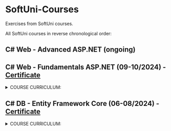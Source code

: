 # SoftUni-Courses
Exercises from SoftUni courses.

All SoftUni courses in reverse chronological order:
## C# Web - Advanced ASP.NET (ongoing)

## C# Web - Fundamentals ASP.NET (09-10/2024) - [Certificate](https://softuni.bg/certificates/details/228329/31231b7b)
<details>
  <summary>COURSE CURRICULUM:</summary>

  :white_check_mark: Internet Explained

  :white_check_mark: HTTP Protocol

  :white_check_mark: ASP.NET Core Introduction

  :white_check_mark: ASP.NET and Databases

  :white_check_mark: State Management & Asynchronous Processing

  :white_check_mark: ASP.NET Core Identity
</details>

## C# DB - Entity Framework Core (06-08/2024) - [Certificate](https://softuni.bg/certificates/details/221122/a9070d78)
<details>
  <summary>COURSE CURRICULUM:</summary>
  
  :white_check_mark: ORM Fundamentals
  
  :white_check_mark: Entity Framework Introduction

  :white_check_mark: Entity Relations

  :white_check_mark: LINQ

  :white_check_mark: Advanced Querying

  :white_check_mark: Migrations in Entity Framework Core

  :white_check_mark: JSON Processing

  :white_check_mark: XML Processing

  :white_check_mark: Entity Framework Core Essentials for ASP.NET

  :white_check_mark: Best Practices And Architecture

  :white_check_mark: NoSQL
<details>

## C# DB - MS SQL (05-06/2024) - [Certificate](https://softuni.bg/certificates/details/216747/4c422610)
<details>
  <summary>COURSE CURRICULUM:</summary>
  
  :white_check_mark: Databases Introduction
  
  :white_check_mark: CRUD

  :white_check_mark: Table Relations

  :white_check_mark: Built-in Functions

  :white_check_mark: Subqueries and Joins

  :white_check_mark: Indices and Data Aggregation

  :white_check_mark: Functions and Stored Procedures

  :white_check_mark: Triggers and Transactions
<details>

## JS Front-End (02-04/2024) - [Certificate](https://softuni.bg/certificates/details/212349/4de170c5)
<details>
  <summary>COURSE CURRICULUM:</summary>
  
  :white_check_mark: JS Syntax Fundamentals
  
  :white_check_mark: JS Arrays & Strings

  :white_check_mark: Functions and Statements

  :white_check_mark: Objects and Classes

  :white_check_mark: DOM Introduction

  :white_check_mark: DOM Manipulation and Events

  :white_check_mark: HTTP and REST

  :white_check_mark: Asynchronous Programming
<details>

## HTML & CSS (01-02/2024) - [Certificate](https://softuni.bg/certificates/details/205241/87dd0020)
<details>
  <summary>COURSE CURRICULUM:</summary>
  
  :white_check_mark: Introduction to HTML & CSS
  
  :white_check_mark: Typography in CSS

  :white_check_mark: Box Model & Position

  :white_check_mark: CSS Layout - Flexbox

  :white_check_mark: Responsive Web Design

  :white_check_mark: Form & Working with Forms
<details>

## C# OOP (10-12/2023) - [Certificate](https://softuni.bg/certificates/details/200380/eb8dd088)
<details>
  <summary>COURSE CURRICULUM:</summary>
  
  :white_check_mark: Inheritance
  
  :white_check_mark: Encapsulation

  :white_check_mark: Interfaces and Abstraction

  :white_check_mark: Polymorphism

  :white_check_mark: Exception Handling

  :white_check_mark: SOLID

  :white_check_mark: Reflection and Attributes

  :white_check_mark: Unit Testing

  :white_check_mark: Mocking and Test Driven Development

  :white_check_mark: Design Patterns
<details>

## C# Advanced (09-10/2023) - [Certificate](https://softuni.bg/certificates/details/188405/77d72667)
<details>
  <summary>COURSE CURRICULUM:</summary>
  
  :white_check_mark: Stacks and Queues
  
  :white_check_mark: Multidimensional Arrays

  :white_check_mark: Sets and Dictionaries Advanced

  :white_check_mark: Streams, Files and Directories

  :white_check_mark: Functional Programming

  :white_check_mark: Defining Classes

  :white_check_mark: Implementing Linked List

  :white_check_mark: Implementing Stack and Queue

  :white_check_mark: Generics

  :white_check_mark: Iterators and Comparators
<details>

## C# Programming Fundamentals (05-08/2023) - [Certificate](https://softuni.bg/certificates/details/179471/5368a254)
<details>
  <summary>COURSE CURRICULUM:</summary>
  
  :white_check_mark: Basic Syntax, Conditional Statements and Loops
  
  :white_check_mark: Git and GitHub

  :white_check_mark: Data Types and Variables

  :white_check_mark: HTTP Basics

  :white_check_mark: Arrays

  :white_check_mark: HTML & CSS Basics

  :white_check_mark: Methods

  :white_check_mark: Software Development Concepts - Part 1

  :white_check_mark: List

  :white_check_mark: Objects and Classes

  :white_check_mark: Bitwise Operations

  :white_check_mark: Associative Arrays

  :white_check_mark: Software Development Concepts - Part 2

  :white_check_mark: Text Processing

  :white_check_mark: Problem Solving

  :white_check_mark: Regular Expressions

  :white_check_mark: Database Basics

  :white_check_mark: QA Introduction

  :white_check_mark: Basic Web Project
<details>

## C# Programming Basics (02-03/2023) - [Certificate](https://softuni.bg/certificates/details/163712/8d167956)
<details>
  <summary>COURSE CURRICULUM:</summary>
  
  :white_check_mark: First Steps In Coding
  
  :white_check_mark: Conditional Statements

  :white_check_mark: Conditional Statements Advanced

  :white_check_mark: For-Loop

  :white_check_mark: While-Loop

  :white_check_mark: Nested Loops
<details>
